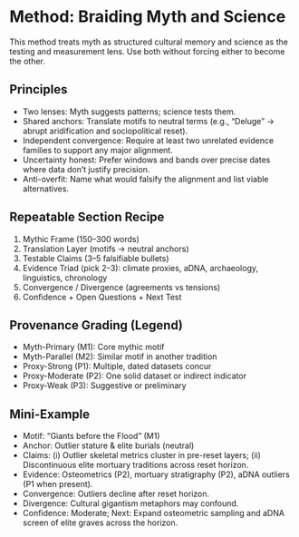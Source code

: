 # Method: Braiding Myth and Science

This method treats myth as structured cultural memory and science as the testing and measurement lens. Use both without forcing either to become the other.

## Principles
- Two lenses: Myth suggests patterns; science tests them.
- Shared anchors: Translate motifs to neutral terms (e.g., “Deluge” → abrupt aridification and sociopolitical reset).
- Independent convergence: Require at least two unrelated evidence families to support any major alignment.
- Uncertainty honest: Prefer windows and bands over precise dates where data don’t justify precision.
- Anti-overfit: Name what would falsify the alignment and list viable alternatives.

## Repeatable Section Recipe
1) Mythic Frame (150–300 words)
2) Translation Layer (motifs → neutral anchors)
3) Testable Claims (3–5 falsifiable bullets)
4) Evidence Triad (pick 2–3): climate proxies, aDNA, archaeology, linguistics, chronology
5) Convergence / Divergence (agreements vs tensions)
6) Confidence + Open Questions + Next Test

## Provenance Grading (Legend)
- Myth-Primary (M1): Core mythic motif
- Myth-Parallel (M2): Similar motif in another tradition
- Proxy-Strong (P1): Multiple, dated datasets concur
- Proxy-Moderate (P2): One solid dataset or indirect indicator
- Proxy-Weak (P3): Suggestive or preliminary

## Mini-Example
- Motif: “Giants before the Flood” (M1)
- Anchor: Outlier stature & elite burials (neutral)
- Claims: (i) Outlier skeletal metrics cluster in pre-reset layers; (ii) Discontinuous elite mortuary traditions across reset horizon.
- Evidence: Osteometrics (P2), mortuary stratigraphy (P2), aDNA outliers (P1 when present).
- Convergence: Outliers decline after reset horizon.
- Divergence: Cultural gigantism metaphors may confound.
- Confidence: Moderate; Next: Expand osteometric sampling and aDNA screen of elite graves across the horizon.
